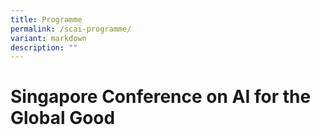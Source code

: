 ```yaml
---
title: Programme
permalink: /scai-programme/
variant: markdown
description: ""
---
```

# Singapore Conference on AI for the Global Good

